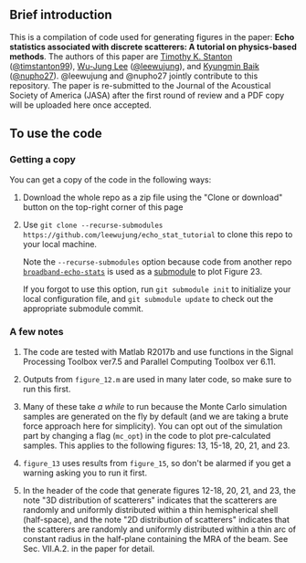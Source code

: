 ## Brief introduction

This is a compilation of code used for generating figures in the paper: **Echo statistics associated with discrete scatterers: A tutorial on physics-based methods**. The authors of this paper are [Timothy K. Stanton](https://www.whoi.edu/profile/tstanton/) ([@timstanton99](https://github.com/timstanton99)), [Wu-Jung Lee](https://leewujung.github.io/) ([@leewujung](https://github.com/leewujung)), and [Kyungmin Baik](mailto:kbaik@kriss.re.kr) ([@nupho27](https://github.com/nupho27)). @leewujung and @nupho27 jointly contribute to this repository. The paper is re-submitted to the Journal of the Acoustical Society of America (JASA) after the first round of review and a PDF copy will be uploaded here once accepted.

## To use the code

### Getting a copy
You can get a copy of the code in the following ways:
  1. Download the whole repo as a zip file using the "Clone or download" button on the top-right corner of this page
  2. Use `git clone --recurse-submodules https://github.com/leewujung/echo_stat_tutorial` to clone this repo to your local machine.

      Note the `--recurse-submodules` option because code from another repo [`broadband-echo-stats`](https://github.com/leewujung/broadband-echo-stats) is used as a [submodule](https://git-scm.com/book/en/v2/Git-Tools-Submodules) to plot Figure 23.

      If you forgot to use this option, run `git submodule init` to initialize your local configuration file, and `git submodule update` to check out the appropriate submodule commit.

### A few notes
1. The code are tested with Matlab R2017b and use functions in the Signal Processing Toolbox ver7.5 and Parallel Computing Toolbox ver 6.11.

2. Outputs from `figure_12.m` are used in many later code, so make sure to run this first.

3. Many of these take _a while_ to run because the Monte Carlo simulation samples are generated on the fly by default (and we are taking a brute force approach here for simplicity). You can opt out of the simulation part by changing a flag (`mc_opt`) in the code to plot pre-calculated samples. This applies to the following figures: 13, 15-18, 20, 21, and 23.

4. `figure_13` uses results from `figure_15`, so don't be alarmed if you get a warning asking you to run it first.

5. In the header of the code that generate figures 12-18, 20, 21, and 23, the note "3D distribution of scatterers" indicates that the scatterers are randomly and uniformly distributed within a thin hemispherical shell (half-space), and the note "2D distribution of scatterers" indicates that the scatterers are randomly and uniformly distributed within a thin arc of constant radius in the half-plane containing the MRA of the beam. See Sec. VII.A.2. in the paper for  detail.
